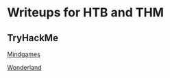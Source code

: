 # Writeups for HTB and THM

## TryHackMe

[Mindgames](https://0xtaylur.github.io/mindgames)

[Wonderland](https://0xtaylur.github.io/wonderland)
